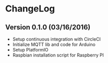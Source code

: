 # ChangeLog

## Version 0.1.0 (03/16/2016)

- Setup continuous integration with CircleCI
- Initialize MQTT lib and code for Arduino
- Setup PlatformIO
- Raspbian installation script for Raspberry PI
